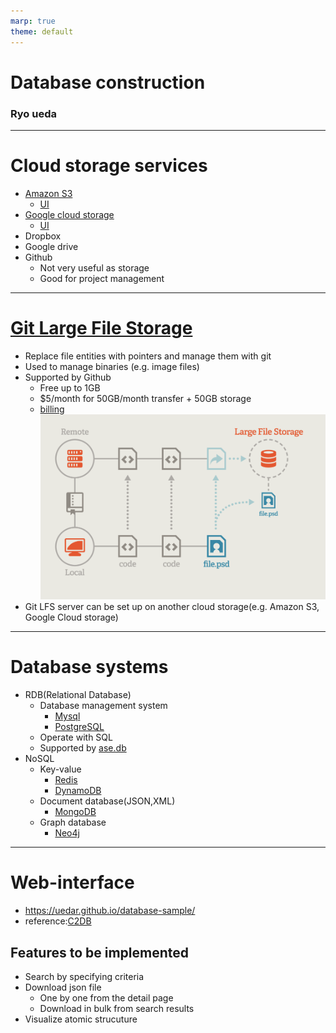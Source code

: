 ```yaml
---
marp: true
theme: default
---
```


<h1>Database construction</h1>

<h3>Ryo ueda</h3>

---

# Cloud storage services
- [Amazon S3](https://aws.amazon.com/s3/)
  - [UI](https://s3.console.aws.amazon.com/s3/home?region=ap-northeast-1&region=ap-northeast-1) 
- [Google cloud storage](https://cloud.google.com/products/storage/?utm_source=google&utm_medium=cpc&utm_campaign=japac-AU-all-en-dr-bkws-all-pkws-trial-e-dr-1009882&utm_content=text-ad-none-none-DEV_c-CRE_505012141330-ADGP_Hybrid%20%7C%20BKWS%20-%20EXA%20%7C%20Txt%20~%20Storage%20~%20Cloud%20Storage_storage-general%20-%20Products-KWID_43700060418821300-kwd-11642151515&userloc_1009543-network_g&utm_term=KW_google%20cloud%20storage&gclid=CjwKCAiA1JGRBhBSEiwAxXblwUQeCESD56lMhzvdCJ7Fffr799HtHDZyOphKgBvcONUdq4pMesnJcxoCsckQAvD_BwE&gclsrc=aw.ds)
  - [UI](https://console.cloud.google.com/storage/browser?_ga=2.153594225.892478153.1646632486-341634914.1644489743&_gac=1.158975816.1646632508.CjwKCAiA1JGRBhBSEiwAxXblwUQeCESD56lMhzvdCJ7Fffr799HtHDZyOphKgBvcONUdq4pMesnJcxoCsckQAvD_BwE&project=zippy-world-296706&prefix=)
- Dropbox
- Google drive
- Github
  - Not very useful as storage 
  - Good for project management 

--- 
# [Git Large File Storage]([git-lfs](https://git-lfs.github.com/))
- Replace file entities with pointers and manage them with git
- Used to manage binaries (e.g. image files)
- Supported by Github
  - Free up to 1GB
  - $5/month for 50GB/month transfer + 50GB storage 
  -  [billing](https://docs.github.com/en/billing/managing-billing-for-git-large-file-storage/about-billing-for-git-large-file-storage)
![bg right:40% width:450](./image/dft-database/git-lfs.png)
- Git LFS server can be set up on another cloud storage(e.g. Amazon S3, Google Cloud storage)

---

# Database systems

<style scoped>
  section{
    font-size: 130%;
    margin: auto;
  }
</style>

- RDB(Relational Database)
  - Database management system
    - [Mysql](https://www.mysql.com/)
    - [PostgreSQL](https://www.postgresql.org/)
  - Operate with SQL
  - Supported by [ase.db](https://wiki.fysik.dtu.dk/ase/ase/db/db.html?highlight=db#module-ase.db)
- NoSQL
  - Key-value
    - [Redis](https://redis.io/)
    - [DynamoDB](https://aws.amazon.com/dynamodb/) 
  - Document database(JSON,XML)
    - [MongoDB](https://www.mongodb.com/)
  - Graph database
    - [Neo4j](https://neo4j.com/)  



---

# Web-interface
- https://uedar.github.io/database-sample/
- reference:[C2DB](https://cmrdb.fysik.dtu.dk/c2db/)

## Features to be implemented
- Search by specifying criteria
- Download json file
  - One by one from the detail page
  - Download in bulk from search results 
- Visualize atomic strucuture
